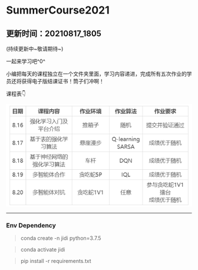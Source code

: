 # SummerCourse2021

## 更新时间：20210817_1805
(持续更新中~敬请期待~)

一起来学习吧^0^

小编把每天的课程独立在一个文件夹里面，学习内容递进，完成所有五次作业的学员还将获得电子版结课证书！筒子们冲啊！

[comment]: <> (日期	课程内容	作业环境	作业算法	作业要求)

[comment]: <> (8.16	强化学习入门及平台介绍	推箱子	随机	提交并验证通过)

[comment]: <> (8.17	基于表的强化学习算法	悬崖漫步	Q-learning  SARSA	成绩优于随机10%)

[comment]: <> (8.18	基于神经网络的强化学习算法	车杆	DQN	成绩优于随机10%)

[comment]: <> (8.19	多智能体合作	贪吃蛇5P	IQL	成绩优于随机10%)

[comment]: <> (8.20	多智能体对抗	贪吃蛇1V1	任意	参与贪吃蛇1V1擂台  成绩优于随机10%)

课程表👇

![image](assets/schedule.png)

---
### Env Dependency

>conda create -n jidi python=3.7.5

>conda activate jidi

>pip install -r requirements.txt

